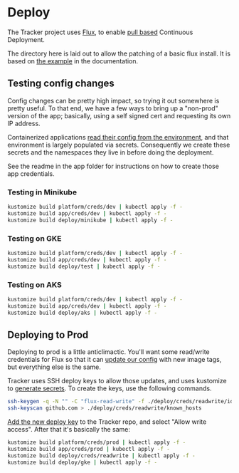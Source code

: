 # Deploy

The Tracker project uses [Flux](https://fluxcd.io/), to enable [pull based](https://alex.kaskaso.li/post/pull-based-pipelines) Continuous Deployment.

The directory here is laid out to allow the patching of a basic flux install. It is based on [the example](https://docs.fluxcd.io/en/1.18.0/tutorials/get-started-kustomize.html) in the documentation.

## Testing config changes

Config changes can be pretty high impact, so trying it out somewhere is pretty useful. To that end, we have a few ways to bring up a "non-prod" version of the app; basically, using a self signed cert and requesting its own IP address.

Containerized applications [read their config from the environment](https://12factor.net/config), and that environment is largely populated via secrets. Consequently we create these secrets and the namespaces they live in before doing the deployment.

See the readme in the app folder for instructions on how to create those app credentials.

### Testing in Minikube

```bash
kustomize build platform/creds/dev | kubectl apply -f -
kustomize build app/creds/dev | kubectl apply -f -
kustomize build deploy/minikube | kubectl apply -f -
```

### Testing on GKE

```bash
kustomize build platform/creds/dev | kubectl apply -f -
kustomize build app/creds/dev | kubectl apply -f -
kustomize build deploy/test | kubectl apply -f -
```

### Testing on AKS

```bash
kustomize build platform/creds/dev | kubectl apply -f -
kustomize build app/creds/dev | kubectl apply -f -
kustomize build deploy/aks | kubectl apply -f -
```

## Deploying to Prod

Deploying to prod is a little anticlimactic. You'll want some read/write credentials for Flux so that it can [update our config](https://toolkit.fluxcd.io/components/image/imageupdateautomations/#update-strategy) with new image tags, but everything else is the same.

Tracker uses SSH deploy keys to allow those updates, and uses kustomize to [generate secrets](https://github.com/kubernetes-sigs/kustomize/blob/master/examples/secretGeneratorPlugin.md#secret-values-from-local-files). To create the keys, use the following commands.

```bash
ssh-keygen -q -N "" -C "flux-read-write" -f ./deploy/creds/readwrite/identity
ssh-keyscan github.com > ./deploy/creds/readwrite/known_hosts
```

[Add the new deploy key](https://github.com/canada-ca/tracker/settings/keys/new) to the Tracker repo, and select "Allow write access".
After that it's basically the same:

```bash
kustomize build platform/creds/prod | kubectl apply -f -
kustomize build app/creds/prod | kubectl apply -f -
kustomize build deploy/creds/readwrite | kubectl apply -f -
kustomize build deploy/gke | kubectl apply -f -
```

